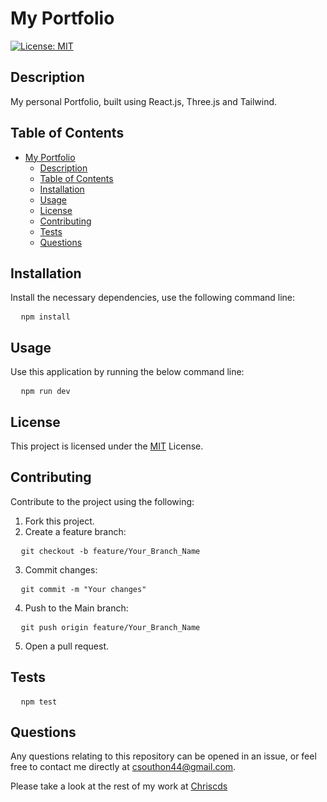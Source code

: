 
# My Portfolio

[![License: MIT](https://img.shields.io/badge/License-MIT-yellow.svg)](https://opensource.org/licenses/MIT)

## Description
My personal Portfolio, built using React.js, Three.js and Tailwind.

## Table of Contents
- [My Portfolio](#my-portfolio)
  - [Description](#description)
  - [Table of Contents](#table-of-contents)
  - [Installation](#installation)
  - [Usage](#usage)
  - [License](#license)
  - [Contributing](#contributing)
  - [Tests](#tests)
  - [Questions](#questions)

## Installation

Install the necessary dependencies, use the following command line:

<pre>
  <code>npm install</code>
</pre>

## Usage

Use this application by running the below command line:

<pre>
  <code>npm run dev</code>
</pre>

## License

This project is licensed under the [MIT](https://opensource.org/licenses/MIT) License.

## Contributing

Contribute to the project using the following:

1. Fork this project.
2. Create a feature branch:

<pre>
  <code>git checkout -b feature/Your_Branch_Name</code>
</pre>

3. Commit changes:

<pre>
  <code>git commit -m "Your changes"</code>
</pre>

4. Push to the Main branch:

<pre>
  <code>git push origin feature/Your_Branch_Name</code>
</pre>

5. Open a pull request.

## Tests

<pre>
  <code>npm test</code>
</pre>

## Questions

Any questions relating to this repository can be opened in an issue, or feel free to contact me 
directly at csouthon44@gmail.com.

Please take a look at the rest of my work at [Chriscds](https://github.com/Chriscds)

